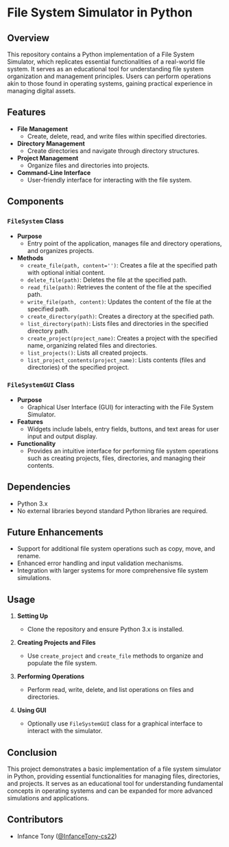 # File System Simulator in Python

## Overview
This repository contains a Python implementation of a File System Simulator, which replicates essential functionalities of a real-world file system. It serves as an educational tool for understanding file system organization and management principles. Users can perform operations akin to those found in operating systems, gaining practical experience in managing digital assets.

## Features
- **File Management**
  - Create, delete, read, and write files within specified directories.
- **Directory Management**
  - Create directories and navigate through directory structures.
- **Project Management**
  - Organize files and directories into projects.
- **Command-Line Interface**
  - User-friendly interface for interacting with the file system.

## Components
### `FileSystem` Class
- **Purpose**
  - Entry point of the application, manages file and directory operations, and organizes projects.
- **Methods**
  - `create_file(path, content='')`: Creates a file at the specified path with optional initial content.
  - `delete_file(path)`: Deletes the file at the specified path.
  - `read_file(path)`: Retrieves the content of the file at the specified path.
  - `write_file(path, content)`: Updates the content of the file at the specified path.
  - `create_directory(path)`: Creates a directory at the specified path.
  - `list_directory(path)`: Lists files and directories in the specified directory path.
  - `create_project(project_name)`: Creates a project with the specified name, organizing related files and directories.
  - `list_projects()`: Lists all created projects.
  - `list_project_contents(project_name)`: Lists contents (files and directories) of the specified project.

### `FileSystemGUI` Class
- **Purpose**
  - Graphical User Interface (GUI) for interacting with the File System Simulator.
- **Features**
  - Widgets include labels, entry fields, buttons, and text areas for user input and output display.
- **Functionality**
  - Provides an intuitive interface for performing file system operations such as creating projects, files, directories, and managing their contents.

## Dependencies
- Python 3.x
- No external libraries beyond standard Python libraries are required.

## Future Enhancements
- Support for additional file system operations such as copy, move, and rename.
- Enhanced error handling and input validation mechanisms.
- Integration with larger systems for more comprehensive file system simulations.

## Usage
1. **Setting Up**
   - Clone the repository and ensure Python 3.x is installed.
   
2. **Creating Projects and Files**
   - Use `create_project` and `create_file` methods to organize and populate the file system.
   
3. **Performing Operations**
   - Perform read, write, delete, and list operations on files and directories.
   
4. **Using GUI**
   - Optionally use `FileSystemGUI` class for a graphical interface to interact with the simulator.

## Conclusion
This project demonstrates a basic implementation of a file system simulator in Python, providing essential functionalities for managing files, directories, and projects. It serves as an educational tool for understanding fundamental concepts in operating systems and can be expanded for more advanced simulations and applications.

## Contributors

- Infance Tony ([@InfanceTony-cs22](https://github.com/InfanceTony-cs22))

